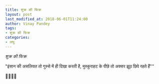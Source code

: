 ```yaml
---
title: शुक्र की फिक्र
layout: post
last_modified_at: 2018-06-01T11:24:00
author: Vinay Pandey
tags:
- शुक्र की फिक्र
categories:
- लघु
---
```

*शुक्र की फिक्र*


"इंसान की असलियत तो गुस्से में  ही दिखा  करती है,
 मुस्कुराहट के पीछे तो अक्सर झूठ  छिपे  रहते हैं""

🙏🌷🌷🙏


